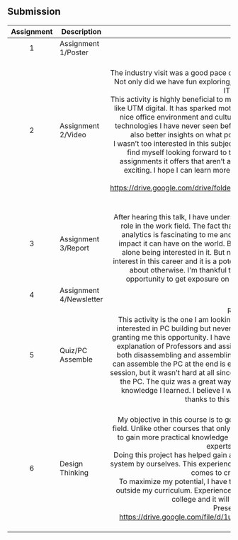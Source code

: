 ## Submission
| Assignment | Description  | Reflection |
| :-----: |  ------ | :-----: | 
| 1 | Assignment 1/Poster | Reflection 1 <br> wewq| 
| 2 | Assignment 2/Video | Reflection 2 <br> The industry visit was a good pace change with course mates after studying all week. Not only did we have fun exploring, we also gained knowledge of what it’s like in an IT working office. <br> This activity is highly beneficial to me as I have never experienced exploring an office like UTM digital. It has sparked motivation in me to work hard so that I will get into a nice office environment and culture like this. Not only that, the features and new technologies I have never seen before in the office have given me inspirations, and also better insights on what potential career paths I can take in the future. <br> I wasn’t too interested in this subject before but after experiencing Industry Visit 1, I find myself looking forward to this subject more because of the activities or assignments it offers that aren’t as mundane as other courses, it is practical and exciting. I hope I can learn more by having fun in similar courses in the future. <br> Video Link <br> https://drive.google.com/drive/folders/1Dq5C8PDExWydHJ8A3ihGCFXFyW6USKns?usp=sharing | 
| 3 | Assignment 3/Report | Reflection 3 <br> After hearing this talk, I have understood what analytics is and why it plays a crucial role in the work field. The fact that almost everything around us is the results of analytics is fascinating to me and it opens my eyes once I realize how big of an impact it can have on the world. Before this talk, I've never heard of analytics, let alone being interested in it. But now, thanks to the industry talk, I've developed interest in this career and it is a potential career path for me that I would never know about otherwise. I'm thankful to UTM for giving me and other students the opportunity to get exposure on the real work field even when I'm still year 1. | 
| 4 | Assignment 4/Newsletter | Reflection 4 <br>|
| 5 | Quiz/PC Assemble | Reflection Quiz <br> This activity is the one I am looking forward to the most since I have always been interested in PC building but never got experience with it. I am grateful to UTM for granting me this opportunity. I have learned a lot in this activity through the excellent explanation of Professors and assistants. Each step is explained in great details in both disassembling and assembling the PC. The small competition for groups that can assemble the PC at the end is especially fun. There was a quiz after the building session, but it wasn’t hard at all since explanations were given when we were building the PC. The quiz was a great way for me to recall and retain the information and knowledge I learned. I believe I would be able to do this personally in the future thanks to this great learning opportunity.|
| 6 | Design Thinking  | Reflection <br> My objective in this course is to get as much exposure as possible to the working field.  Unlike other courses that only teach theoretical knowledge, TIS encourages us to gain more practical knowledge by giving us opportunities to communicate with experts in the working field.<br>Doing this project has helped gain a lot of insights on the basic idea of developing a system by ourselves. This experience will help me build a stronger foundation when it comes to creating an app or website.<br>To maximize my potential, I have to be more proactive in participating in projects outside my curriculum. Experience is the most valuable thing I can get while still in college and it will help me get to where I want to.<br> Presentation Video Link <br> https://drive.google.com/file/d/1u7DF6dh4vOf2Ze3YrfGYCclLSXrBy08M/view?usp=sharing |

